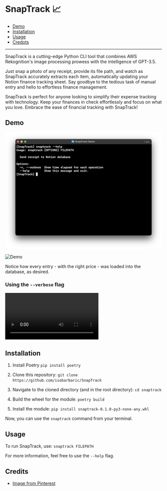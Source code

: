 # SnapTrack :chart_with_upwards_trend:

- [Demo](#demo)
- [Installation](#installation)
- [Usage](#usage)
- [Credots](#credits)

-----

SnapTrack is a cutting-edge Python CLI tool that combines AWS Rekognition's image processing prowess with the intelligence of GPT-3.5. 

Just snap a photo of any receipt, provide its file path, and watch as SnapTrack accurately extracts each item, automatically updating your Notion finance tracking sheet. Say goodbye to the tedious task of manual entry and hello to effortless finance management. 

SnapTrack is perfect for anyone looking to simplify their expense tracking with technology. Keep your finances in check effortlessly and focus on what you love. Embrace the ease of financial tracking with SnapTrack!

## Demo

![Help](assets/help.png)


![Demo](assets/snaptrack_demo.gif)

Notice how every entry - with the right price - was loaded into the database, as desired.

### Using the ``--verbose`` flag

![Demo w/ flag](assets/snaptrack_demo_verbose.mp4)

## Installation
1. Install Poetry
`pip install poetry`

2. Clone this repository:
``git clone https://github.com/isobarbaric/SnapTrack``

3. Navigate to the cloned directory (and in the root directory):
``cd snaptrack``

4. Build the wheel for the module:
``poetry build``

5. Install the module:
``pip install snaptrack-0.1.0-py3-none-any.whl``

Now, you can use the `snaptrack` command from your terminal.

## Usage
To run SnapTrack, use:
``snaptrack FILEPATH``

For more information, feel free to use the ``--help`` flag.

## Credits

- [Image from Pinterest](https://www.pinterest.ca/pin/receipt--282952789077533732/)